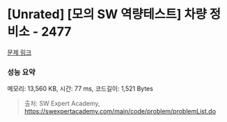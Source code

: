 # [Unrated] [모의 SW 역량테스트] 차량 정비소 - 2477 

[문제 링크](https://swexpertacademy.com/main/code/problem/problemDetail.do?contestProbId=AV6c6bgaIuoDFAXy) 

### 성능 요약

메모리: 13,560 KB, 시간: 77 ms, 코드길이: 1,521 Bytes



> 출처: SW Expert Academy, https://swexpertacademy.com/main/code/problem/problemList.do